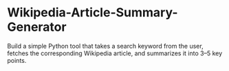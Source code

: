 # Wikipedia-Article-Summary-Generator
Build a simple Python tool that takes a search keyword from the user, fetches the corresponding Wikipedia article, and summarizes it into 3–5 key points.
